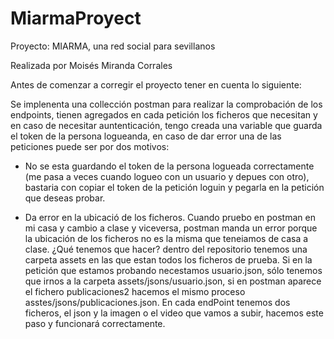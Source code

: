 # MiarmaProyect
Proyecto: MIARMA, una red social para sevillanos

Realizada por Moisés Miranda Corrales

Antes de comenzar a corregir el proyecto tener en cuenta lo siguiente:

Se implenenta una collección postman para realizar la comprobación de los endpoints, tienen agregados en cada petición los ficheros que necesitan y en caso de necesitar auntenticación, tengo creada una variable que guarda el token de la persona logueanda, en caso de dar error una de las peticiones puede ser por dos motivos:

- No se esta guardando el token de la persona logueada correctamente (me pasa a veces cuando logueo con un usuario y depues con otro), bastaria con copiar el token de la petición loguin y pegarla en la petición que deseas probar.

- Da error en la ubicació de los ficheros. Cuando pruebo en postman en mi casa y cambio a clase y viceversa, postman manda un error porque la ubicación de los ficheros no es la misma que teneiamos de casa a clase. ¿Qué tenemos que hacer? dentro del repositorio tenemos una carpeta assets en las que estan todos los ficheros de prueba. Si en la petición que estamos probando necestamos usuario.json, sólo tenemos que irnos a la carpeta assets/jsons/usuario.json, si en postman aparece el fichero publicaciones2 hacemos el mismo proceso asstes/jsons/publicaciones.json. En cada endPoint tenemos dos ficheros, el json y la imagen o el video que vamos a subir, hacemos este paso y funcionará correctamente.
